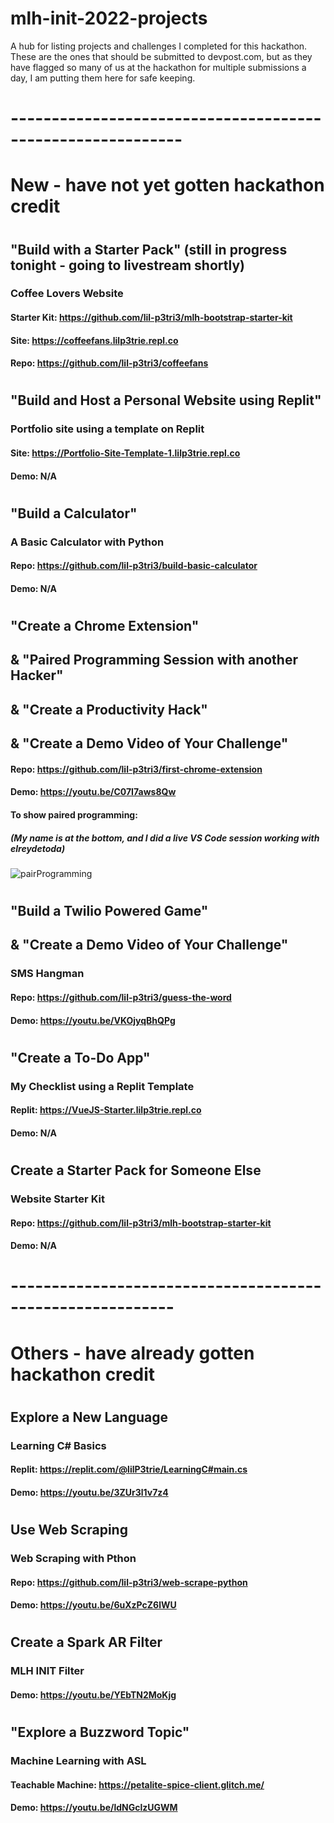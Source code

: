 # mlh-init-2022-projects
A hub for listing projects and challenges I completed for this hackathon.
These are the ones that should be submitted to devpost.com, but as they have flagged so many of us at the hackathon for multiple submissions a day, I am putting them here for safe keeping. 

# -----------------------------------------------------------
# New - have not yet gotten hackathon credit
# 
## "Build with a Starter Pack" (still in progress tonight - going to livestream shortly)
### Coffee Lovers Website
#### Starter Kit: <https://github.com/lil-p3tri3/mlh-bootstrap-starter-kit>
#### Site: https://coffeefans.lilp3trie.repl.co
#### Repo: https://github.com/lil-p3tri3/coffeefans

# 
## "Build and Host a Personal Website using Replit"
### Portfolio site using a template on Replit
#### Site: https://Portfolio-Site-Template-1.lilp3trie.repl.co
#### Demo: N/A

# 
## "Build a Calculator"
### A Basic Calculator with Python
#### Repo: https://github.com/lil-p3tri3/build-basic-calculator
#### Demo: N/A

# 
## "Create a Chrome Extension"
## & "Paired Programming Session with another Hacker"
## & "Create a Productivity Hack"
## & "Create a Demo Video of Your Challenge"
#### Repo: https://github.com/lil-p3tri3/first-chrome-extension
#### Demo: https://youtu.be/C07I7aws8Qw
#### To show paired programming: 
##### (My name is at the bottom, and I did a live VS Code session working with elreydetoda)
![pairProgramming](https://user-images.githubusercontent.com/25125692/124408066-6f847180-dd13-11eb-8aa6-c98d3fbc1bfd.PNG)

# 
## "Build a Twilio Powered Game" 
## & "Create a Demo Video of Your Challenge"
### SMS Hangman
#### Repo: https://github.com/lil-p3tri3/guess-the-word
#### Demo: https://youtu.be/VKOjyqBhQPg

# 
## "Create a To-Do App"
### My Checklist using a Replit Template
#### Replit: https://VueJS-Starter.lilp3trie.repl.co
#### Demo: N/A

# 
## Create a Starter Pack for Someone Else
### Website Starter Kit
#### Repo: https://github.com/lil-p3tri3/mlh-bootstrap-starter-kit
#### Demo: N/A
# 

# ----------------------------------------------------------
# Others - have already gotten hackathon credit
# 
## Explore a New Language
### Learning C# Basics 
#### Replit: https://replit.com/@lilP3trie/LearningC#main.cs
#### Demo: https://youtu.be/3ZUr3l1v7z4

# 
## Use Web Scraping 
### Web Scraping with Pthon
#### Repo: https://github.com/lil-p3tri3/web-scrape-python
#### Demo: https://youtu.be/6uXzPcZ6lWU

# 
## Create a Spark AR Filter
### MLH INIT Filter
#### Demo: https://youtu.be/YEbTN2MoKjg

# 
## "Explore a Buzzword Topic"
### Machine Learning with ASL
#### Teachable Machine: https://petalite-spice-client.glitch.me/
#### Demo: https://youtu.be/ldNGclzUGWM

